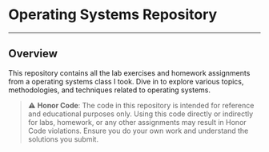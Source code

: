 # Operating Systems Repository
---

## Overview

This repository contains all the lab exercises and homework assignments from a operating systems class I took. Dive in to explore various topics, methodologies, and techniques related to operating systems.

> :warning: **Honor Code**: The code in this repository is intended for reference and educational purposes only. Using this code directly or indirectly for labs, homework, or any other assignments may result in Honor Code violations. Ensure you do your own work and understand the solutions you submit.

